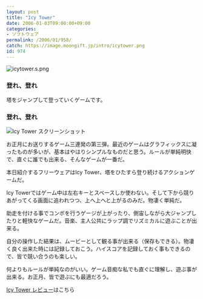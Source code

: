 ```yaml
---
layout: post
title: "Icy Tower"
date: 2006-01-03T09:00:00+09:00
categories:
- ソフトウェア
permalink: /2006/01/958/
catch: https://image.moongift.jp/intro/icytower.png
id: 974
---
```

 ![icytower.s.png](https://image.moongift.jp/intro/icytower.s.png "icytower.s.png")
  

### 登れ、登れ
  
塔をジャンプして登っていくゲームです。  
<!--more-->  

### 登れ、登れ
  

![Icy Tower スクリーンショット](https://image.moongift.jp/intro/icytower.png "Icy Tower スクリーンショット")

  

お正月にお送りするゲーム三連発の第三弾。最近のゲームはグラフィックスに凝ったものが多いが、基本はやはりシンプルなものだと思う。ルールが単純明快で、直ぐに誰でも出来る、そんなゲームが一番だ。

  

本日紹介するフリーウェアはIcy Tower、塔をひたすら登り続けるアクションゲームだ。

  

Icy Towerではゲーム中は左右キーとスペースしか使わない。そして下から競りあがってくる画面に追われつつ、上へ上へと上がるのみだ。物凄く単純だ。

  

助走を付ける事でコンボを行うゲージが上がったり、側宙しながら大ジャンプしたりと軽快なゲームだ。音楽、主人公共にラップ調でリズミカルに遊ぶことが出来る。

  

自分の操作した結果は、ムービーとして観る事が出来る（保存もできる）。物凄く良く出来た時には記録しておこう。ハイスコアを記録しておく事もできるので、皆で競い合うのも楽しい。

  

何よりもルールが単純なのがいい。ゲーム音痴な私でも直ぐに理解し、遊ぶ事が出来る。お正月、皆で遊ぶにも最適だろう。

  

[Icy Tower レビュー](http://fw.moongift.jp/review/i-971.html)はこちら

